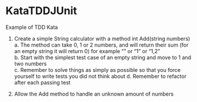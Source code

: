 # KataTDDJUnit
Example of TDD Kata

1. Create a simple String calculator with a method int Add(string numbers) <br />
a. The method can take 0, 1 or 2 numbers, and will return their sum (for an empty string it will return 0) for example “” or “1” or “1,2” <br />
b. Start with the simplest test case of an empty string and move to 1 and two numbers <br />
c. Remember to solve things as simply as possible so that you force yourself to write tests you did not think about
d. Remember to refactor after each passing test <br />

2. Allow the Add method to handle an unknown amount of numbers
